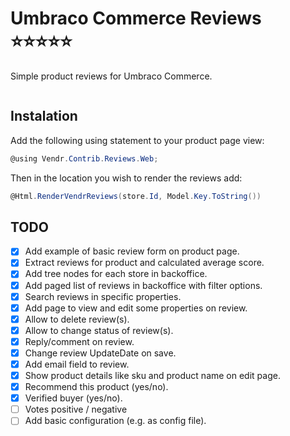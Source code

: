 # Umbraco Commerce Reviews :star::star::star::star::star:

Simple product reviews for Umbraco Commerce.

<img src="assets/screenshots/product-reviews-list.png" alt="" />

## Instalation

Add the following using statement to your product page view:

````csharp
@using Vendr.Contrib.Reviews.Web;
````

Then in the location you wish to render the reviews add:

```csharp
@Html.RenderVendrReviews(store.Id, Model.Key.ToString())
```

## TODO

- [x] Add example of basic review form on product page.
- [x] Extract reviews for product and calculated average score.
- [x] Add tree nodes for each store in backoffice.
- [x] Add paged list of reviews in backoffice with filter options.
- [x] Search reviews in specific properties.
- [x] Add page to view and edit some properties on review.
- [x] Allow to delete review(s).
- [x] Allow to change status of review(s).
- [x] Reply/comment on review.
- [x] Change review UpdateDate on save.
- [x] Add email field to review.
- [x] Show product details like sku and product name on edit page.
- [x] Recommend this product (yes/no).
- [x] Verified buyer (yes/no).
- [ ] Votes positive / negative
- [ ] Add basic configuration (e.g. as config file).
